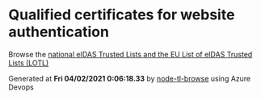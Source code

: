 # Qualified certificates for website authentication 
 Browse the [national eIDAS Trusted Lists and the EU List of eIDAS Trusted Lists (LOTL)](https://webgate.ec.europa.eu/tl-browser/#/) 
 
 
Generated at **Fri 04/02/2021  0:06:18.33** by [node-tl-browse](https://github.com/ymedlop/node-tl-browser) using Azure Devops 
